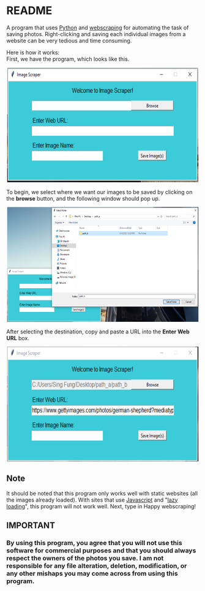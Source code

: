 # README

A program that uses <a href = "https://www.python.org/" target = "_blank">Python</a> and <a href = "https://en.wikipedia.org/wiki/Web_scraping" target = "_blank">webscraping</a> for automating the task of saving photos.
Right-clicking and saving each individual images from a website can be very tedious and time consuming. 

Here is how it works:<br>
First, we have the program, which looks like this.

<p align = "center">
  <img src = "images/software.PNG" width = 500 height = 300>
</p>

To begin, we select where we want our images to be saved by clicking on the <strong>browse</strong> button, and the following window should pop up.
<p align = "center">
  <img src = "images/folder_path.PNG" width = 500 height = 300>
</p>

After selecting the destination, copy and paste a URL into the <strong>Enter Web URL</strong> box.
<p align = "center">
  <img src = "images/web_link.PNG" width = 500 height = 300>
</p>
<h2>Note</h2>
It should be noted that this program only works well with static websites (all the images already loaded). With sites that use <a href = "https://www.javascript.com/" target = "_blank">Javascript</a> and "<a href = "https://en.wikipedia.org/wiki/Lazy_loading" target = "_blank">lazy loading<a>", this program will not work well.
Next, type in 
Happy webscraping!

<h2>IMPORTANT</h2>
<h3>By using this program, you agree that you will not use this software for commercial purposes and that you should always respect the owners of the photos you save. I am not responsible for any file alteration, deletion, modification, or any other mishaps you may come across from using this program.</h3>
